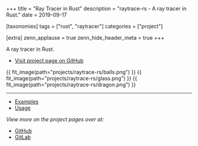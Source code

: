 +++
title = "Ray Tracer in Rust"
description = "raytrace-rs - A ray tracer in Rust."
date = 2019-09-17

[taxonomies]
tags = ["rust", "raytracer"]
categories = ["project"]

[extra]
zenn_applause = true
zenn_hide_header_meta = true
+++

A ray tracer in Rust.

- [Visit project page on GitHub][github]

{{ fit_image(path="projects/raytrace-rs/balls.png") }}
{{ fit_image(path="projects/raytrace-rs/glass.png") }}
{{ fit_image(path="projects/raytrace-rs/dragon.png") }}

---

- [Examples](https://github.com/timvisee/raytrace-rs/#readme)
- [Usage](https://github.com/timvisee/raytrace-rs/#usage)

_View more on the project pages over at:_

- [GitHub][github]
- [GitLab][gitlab]

[github]: https://github.com/timvisee/raytrace-rs
[gitlab]: https://gitlab.com/timvisee/raytrace-rs
